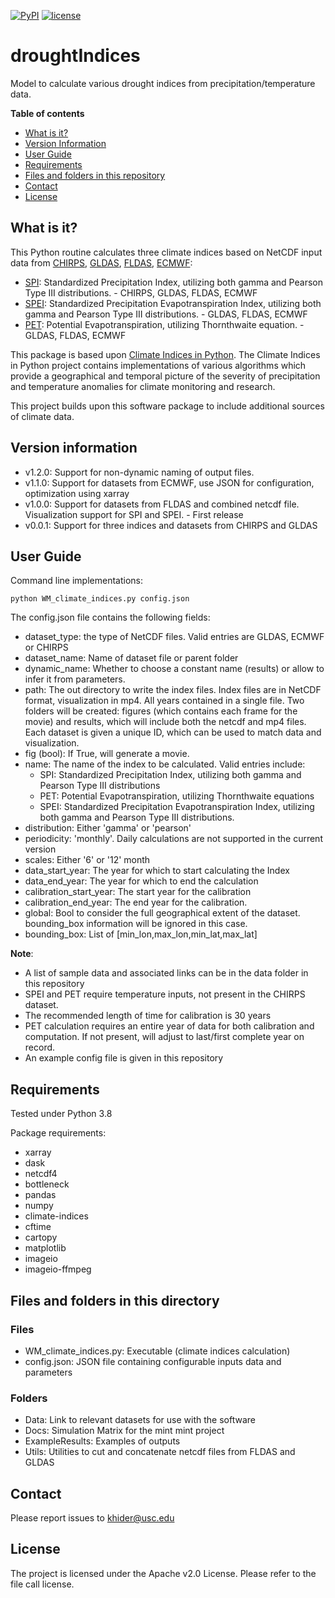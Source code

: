[![PyPI](https://img.shields.io/badge/python-3.7-yellow.svg)]()
[![license](https://img.shields.io/github/license/mintproject/droughtIndices.svg)]()

# droughtIndices
Model to calculate various drought indices from precipitation/temperature data.

**Table of contents**
* [What is it?](#what)
* [Version Information](#version)
* [User Guide](#quickstart)
* [Requirements](#req)
* [Files and folders in this repository](#files)
* [Contact](#contact)
* [License](#license)

## <a name = "what">What is it?</a>

This Python routine calculates three climate indices based on NetCDF input data from [CHIRPS](https://www.chc.ucsb.edu/data/chirps), [GLDAS](https://ldas.gsfc.nasa.gov/gldas), [FLDAS](https://ldas.gsfc.nasa.gov/fldas), [ECMWF](https://www.ecmwf.int/en/forecasts/datasets/reanalysis-datasets/era5):
* [SPI](https://climatedataguide.ucar.edu/climate-data/standardized-precipitation-index-spi): Standardized Precipitation Index, utilizing both gamma and Pearson Type III distributions. - CHIRPS, GLDAS, FLDAS, ECMWF
* [SPEI](https://www.researchgate.net/publication/252361460_The_Standardized_Precipitation-Evapotranspiration_Index_SPEI_a_multiscalar_drought_index): Standardized Precipitation Evapotranspiration Index, utilizing both gamma and Pearson Type III distributions. - GLDAS, FLDAS, ECMWF
* [PET](https://www.ncdc.noaa.gov/monitoring-references/dyk/potential-evapotranspiration): Potential Evapotranspiration, utilizing Thornthwaite equation. - GLDAS, FLDAS, ECMWF

This package is based upon [Climate Indices in Python](https://github.com/monocongo/climate_indices). The Climate Indices in Python project contains implementations of various algorithms which provide a geographical and temporal picture of the severity of precipitation and temperature anomalies for climate monitoring and research.

This project builds upon this software package to include additional sources of climate data.

## <a name = "version">Version information</a>
* v1.2.0: Support for non-dynamic naming of output files.
* v1.1.0: Support for datasets from ECMWF, use JSON for configuration, optimization using xarray
* v1.0.0: Support for datasets from FLDAS and combined netcdf file. Visualization support for SPI and SPEI. - First release
* v0.0.1: Support for three indices and datasets from CHIRPS and GLDAS

## <a name = "quickstart">User Guide</a>

Command line implementations:

`python WM_climate_indices.py config.json`

The config.json file contains the following fields:
* dataset_type: the type of NetCDF files. Valid entries are GLDAS, ECMWF or CHIRPS  
* dataset_name: Name of dataset file or parent folder
* dynamic_name: Whether to choose a constant name (results) or allow to infer it from parameters. 
* path: The out directory to write the index files. Index files are in NetCDF format, visualization in mp4. All years contained in a single file. Two folders will be created: figures (which contains each frame for the movie) and results, which will include both the netcdf and mp4 files. Each dataset is given a unique ID, which can be used to match data and visualization.
* fig (bool): If True, will generate a movie.
* name: The name of the index to be calculated. Valid entries include:
  * SPI: Standardized Precipitation Index, utilizing both gamma and Pearson Type III distributions
  * PET: Potential Evapotranspiration, utilizing Thornthwaite equations
  * SPEI: Standardized Precipitation Evapotranspiration Index, utilizing both gamma and Pearson Type III distributions.
* distribution: Either 'gamma' or 'pearson'
* periodicity: 'monthly'. Daily calculations are not supported in the current version
* scales: Either '6' or '12' month
* data_start_year: The year for which to start calculating the Index
* data_end_year: The year for which to end the calculation
* calibration_start_year: The start year for the calibration
* calibration_end_year: The end year for the calibration.
* global: Bool to consider the full geographical extent of the dataset. bounding_box information will be ignored in this case.
* bounding_box: List of [min_lon,max_lon,min_lat,max_lat]

**Note**:
- A list of sample data and associated links can be in the data folder in this repository
- SPEI and PET require temperature inputs, not present in the CHIRPS dataset.
- The recommended length of time for calibration is 30 years
- PET calculation requires an entire year of data for  both  calibration and computation. If  not present, will adjust to last/first complete year on record. 
- An example config file is given in this repository

## <a name = "req">Requirements</a>
Tested under Python 3.8

Package requirements:
* xarray 
* dask
* netcdf4
* bottleneck 
* pandas 
* numpy 
* climate-indices 
* cftime 
* cartopy 
* matplotlib 
* imageio 
* imageio-ffmpeg 

## <a name = "files">Files and folders in this directory</a>

### Files

* WM_climate_indices.py: Executable (climate indices calculation)
* config.json: JSON file containing configurable inputs data and parameters

### Folders

* Data: Link to relevant datasets for use with  the software
* Docs: Simulation Matrix for the mint mint project
* ExampleResults: Examples of outputs
* Utils: Utilities to cut and concatenate netcdf files from FLDAS and GLDAS

## <a name = "contact">Contact</a>

Please report issues to <khider@usc.edu>

## <a name ="license"> License </a>

The project is licensed under the Apache v2.0 License. Please refer to the file call license.
